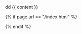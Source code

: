 <!DOCTYPE html>
<html>
<head>
  <meta charset="utf-8">
  <meta http-equiv="X-UA-Compatible" content="IE=edge,chrome=1">
  <title>{{ page.title }}</title>
  <meta name="viewport" content="width=device-width">
  <meta property="og:image" content="img/favicon/og.jpg">
  <link rel="shortcut icon" href="assets/img/favicon/favicon.ico" type="image/x-icon">
  <link rel="apple-touch-icon" href="img/favicon/apple-touch-icon.png">
  <link rel="apple-touch-icon" sizes="72x72" href="img/favicon/apple-touch-icon-72x72.png">
  <link rel="apple-touch-icon" sizes="114x114" href="img/favicon/apple-touch-icon-114x114.png">
  <link rel="stylesheet" href="/assets/css/main.css">
  <link rel="stylesheet" href="libs/font-awesome/css/font-awesome.min.css">
  <meta name="theme-color" content="#484c58">
  <meta name="msapplication-navbutton-color" content="#484c58">
  <meta name="apple-mobile-web-app-status-bar-style" content="#484c58">
  <script src="//code.jquery.com/jquery-2.1.4.min.js"></script>
</head>
<body>
dd
  {{ content }}

  {% if page.url == "/index.html" %}
  <script type="text/javascript" src="/assets/js/functions.js"></script>
  {% endif %}

 </script>
 </body>
</body>
</html>
